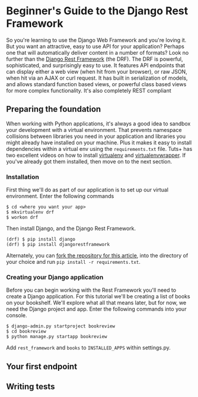 # Beginner's Guide to the Django Rest Framework

So you're learning to use the Django Web Framework and you're loving it. But you want an attractive, easy to use API for your application? Perhaps one that will automatically deliver content in a number of formats? Look no further than the [Django Rest Framework](http://www.django-rest-framework.org/) (the DRF). The DRF is powerful, sophisticated, and surprisingly easy to use. It features API endpoints that can display either a web view (when hit from your browser), or raw JSON, when hit via an AJAX or curl request. It has built in serialization of models, and allows standard function based views, or powerful class based views for more complex functionality. It's also completely REST compliant 

## Preparing the foundation

When working with Python applications, it's always a good idea to sandbox your development with a virtual environment. That prevents namespace collisions between libraries you need in your application and libraries you might already have installed on your machine. Plus it makes it easy to install dependencies within a virtual env using the `requirements.txt` file. Tuts+ has two excellent videos on how to install [virtualenv](http://code.tutsplus.com/articles/python-power-tools-virtualenv--net-31560) and [virtualenvwrapper](http://code.tutsplus.com/articles/python-power-tools-virtualenvwrapper--net-31569). If you've already got them installed, then move on to the next section.

### Installation

First thing we'll do as part of our application is to set up our virtual environment. Enter the following commands 

```
$ cd <where you want your app>
$ mkvirtualenv drf
$ workon drf
```
Then install Django, and the Django Rest Framework.

```
(drf) $ pip install django
(drf) $ pip install djangorestframework
```

Alternately, you can [fork the repository for this article](http://foo.bar), into the directory of your choice and run `pip install -r requirements.txt`.

### Creating your Django application

Before you can begin working with the Rest Framework you'll need to create a Django application. For this tutorial we'll be creating a list of books on your bookshelf. We'll explore what all that means later, but for now, we need the Django project and app. Enter the following commands into your console.

```
$ django-admin.py startproject bookreview
$ cd bookreview
$ python manage.py startapp bookreview
```

Add `rest_framework` and `books` to `INSTALLED_APPS` within settings.py.




## Your first endpoint

## Writing tests


